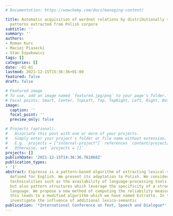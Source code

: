 ```yaml
---
# Documentation: https://wowchemy.com/docs/managing-content/

title: Automatic acquisition of wordnet relations by distributionally supported morphological
  patterns extracted from Polish corpora
subtitle: ''
summary: ''
authors:
- Roman Kurc
- Maciej Piasecki
- Stan Szpakowicz
tags: []
categories: []
date: -01-01
lastmod: 2021-12-15T15:36:36+01:00
featured: false
draft: false

# Featured image
# To use, add an image named `featured.jpg/png` to your page's folder.
# Focal points: Smart, Center, TopLeft, Top, TopRight, Left, Right, BottomLeft, Bottom, BottomRight.
image:
  caption: ''
  focal_point: ''
  preview_only: false

# Projects (optional).
#   Associate this post with one or more of your projects.
#   Simply enter your project's folder or file name without extension.
#   E.g. `projects = ["internal-project"]` references `content/project/deep-learning/index.md`.
#   Otherwise, set `projects = []`.
projects: []
publishDate: '2021-12-15T14:36:36.761868Z'
publication_types:
- '1'
abstract: Espresso is a pattern-based algorithm of extracting lexical-semantic relations,
  defined for English. We present its adaptation to Polish. We consider not only the
  technicalities such as the availability of language-processing tools for Polish,
  but also pattern structures which leverage the specificity of a strongly inflected
  language. We propose a new method of computing the reliability measure of extraction;
  this leads to a modified algorithm which we have named Estratto. In this paper we
  investigate the influence of additional lexico-semantic
publication: '*International Conference on Text, Speech and Dialogue*'
---
```

